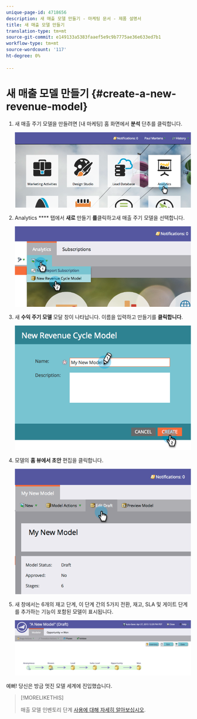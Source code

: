 ```yaml
---
unique-page-id: 4718656
description: 새 매출 모델 만들기 - 마케팅 문서 - 제품 설명서
title: 새 매출 모델 만들기
translation-type: tm+mt
source-git-commit: e149133a5383faaef5e9c9b7775ae36e633ed7b1
workflow-type: tm+mt
source-wordcount: '117'
ht-degree: 0%

---
```



# 새 매출 모델 만들기 {#create-a-new-revenue-model}

1. 새 매출 주기 모델을 만들려면 [내 마케팅] 홈 화면에서 **분석** 단추를 클릭합니다.

   ![](assets/image2015-4-27-11-3a54-3a41.png)

1. Analytics **** 탭에서 **새로** 만들기 **를**&#x200B;클릭하고새 매출 주기 모델을 선택합니다.

   ![](assets/image2015-4-27-11-3a55-3a51.png)

1. 새 **수익 주기 모델** 모달 창이 나타납니다. 이름을 입력하고 만들기를 **클릭합니다**.

   ![](assets/image2015-4-27-11-3a57-3a59.png)

1. 모델의 **홈 뷰에서 초안** 편집을 클릭합니다.

   ![](assets/image2015-4-27-12-3a10-3a49.png)

1. 새 창에서는 6개의 재고 단계, 이 단계 간의 5가지 전환, 재고, SLA 및 게이트 단계를 추가하는 기능이 포함된 모델이 표시됩니다.

   ![](assets/image2015-4-27-12-3a31-3a1.png)

예뻐! 당신은 방금 멋진 모델 세계에 진입했습니다.

>[!MORELIKETHIS]
>
>매출 모델 인벤토리 단계 [사용에 대해 자세히 알아보십시오](using-revenue-model-inventory-stages.md).

